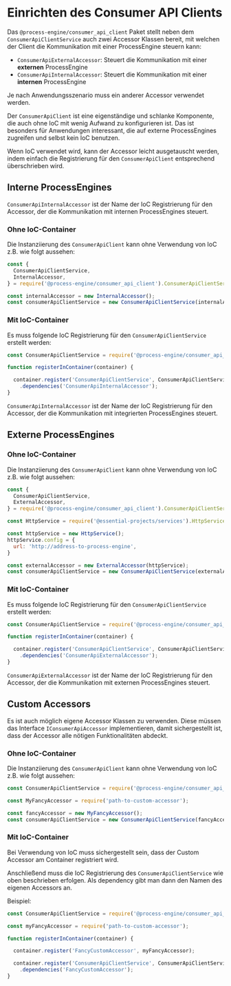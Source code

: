 # Einrichten des Consumer API Clients

Das `@process-engine/consumer_api_client` Paket stellt neben
dem `ConsumerApiClientService` auch zwei Accessor Klassen bereit, mit welchen
der Client die Kommunikation mit einer ProcessEngine steuern kann:
- `ConsumerApiExternalAccessor`: Steuert die Kommunikation mit einer
  **externen** ProcessEngine
- `ConsumerApiInternalAccessor`: Steuert die Kommunikation mit einer
  **internen** ProcessEngine

Je nach Anwendungsszenario muss ein anderer Accessor verwendet werden.

Der `ConsumerApiClient` ist eine eigenständige und schlanke Komponente, die
auch ohne IoC mit wenig Aufwand zu konfigurieren ist.
Das ist besonders für Anwendungen interessant, die auf externe
ProcessEngines zugreifen und selbst kein IoC benutzen.

Wenn IoC verwendet wird, kann der Accessor leicht ausgetauscht werden, indem
einfach die Registrierung für den `ConsumerApiClient` entsprechend
überschrieben wird.

## Interne ProcessEngines

`ConsumerApiInternalAccessor` ist der Name der IoC Registrierung für den
Accessor, der die Kommunikation mit internen ProcessEngines steuert.

### Ohne IoC-Container

Die Instanziierung des `ConsumerApiClient` kann ohne Verwendung von IoC z.B.
wie folgt aussehen:

```js
const {
  ConsumerApiClientService,
  InternalAccessor,
} = require('@process-engine/consumer_api_client').ConsumerApiClientService;

const internalAccessor = new InternalAccessor();
const consumerApiClientService = new ConsumerApiClientService(internalAccessor);
```

### Mit IoC-Container

Es muss folgende IoC Registrierung für den `ConsumerApiClientService`
erstellt werden:

```js
const ConsumerApiClientService = require('@process-engine/consumer_api_client').ConsumerApiClientService;

function registerInContainer(container) {

  container.register('ConsumerApiClientService', ConsumerApiClientService)
    .dependencies('ConsumerApiInternalAccessor');
}
```

`ConsumerApiInternalAccessor` ist der Name der IoC Registrierung für den
Accessor, der die Kommunikation mit integrierten ProcessEngines steuert.

## Externe ProcessEngines

### Ohne IoC-Container

Die Instanziierung des `ConsumerApiClient` kann ohne Verwendung von IoC z.B.
wie folgt aussehen:

```js
const {
  ConsumerApiClientService,
  ExternalAccessor,
} = require('@process-engine/consumer_api_client').ConsumerApiClientService;

const HttpService = require('@essential-projects/services').HttpService;

const httpService = new HttpService();
httpService.config = {
  url: 'http://address-to-process-engine',
}

const externalAccessor = new ExternalAccessor(httpService);
const consumerApiClientService = new ConsumerApiClientService(externalAccessor);
```

### Mit IoC-Container

Es muss folgende IoC Registrierung für den `ConsumerApiClientService`
erstellt werden:

```js
const ConsumerApiClientService = require('@process-engine/consumer_api_client').ConsumerApiClientService;

function registerInContainer(container) {

  container.register('ConsumerApiClientService', ConsumerApiClientService)
    .dependencies('ConsumerApiExternalAccessor');
}
```

`ConsumerApiExternalAccessor` ist der Name der IoC Registrierung für den
Accessor, der die Kommunikation mit externen ProcessEngines steuert.

## Custom Accessors

Es ist auch möglich eigene Accessor Klassen zu verwenden.
Diese müssen das Interface `IConsumerApiAccessor` implementieren, damit
sichergestellt ist, dass der Accessor alle nötigen Funktionalitäten abdeckt.

### Ohne IoC-Container

Die Instanziierung des `ConsumerApiClient` kann ohne Verwendung von IoC z.B.
wie folgt aussehen:

```js
const ConsumerApiClientService = require('@process-engine/consumer_api_client').ConsumerApiClientService;

const MyFancyAccessor = require('path-to-custom-accessor');

const fancyAccessor = new MyFancyAccessor();
const consumerApiClientService = new ConsumerApiClientService(fancyAccessor);
```

### Mit IoC-Container

Bei Verwendung von IoC muss sichergestellt sein, dass der Custom Accessor am
Container registriert wird.

Anschließend muss die IoC Registrierung des `ConsumerApiClientService`
wie oben beschrieben erfolgen. Als dependency gibt man dann den Namen des
eigenen Accessors an.

Beispiel:

```js
const ConsumerApiClientService = require('@process-engine/consumer_api_client').ConsumerApiClientService;

const myFancyAccessor = require('path-to-custom-accessor');

function registerInContainer(container) {

  container.register('FancyCustomAccessor', myFancyAccessor);

  container.register('ConsumerApiClientService', ConsumerApiClientService)
    .dependencies('FancyCustomAccessor');
}
```
